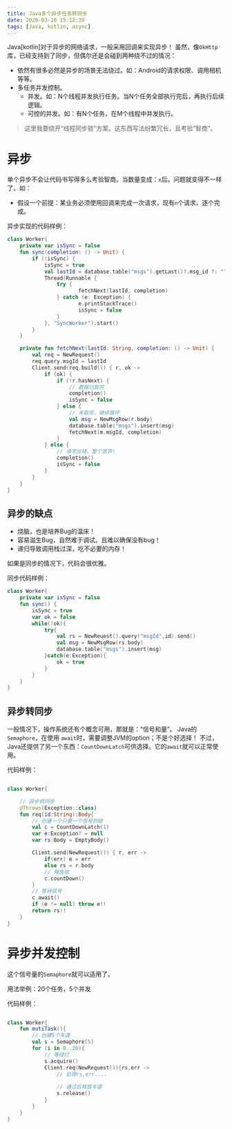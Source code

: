 ```yaml
---
title: Java多个异步任务转同步
date: 2020-03-10 15:12:39
tags: [Java, kotlin, async]
---
```


Java[kotlin]对于异步的网络请求，一般采用回调来实现异步！
虽然，像`OkHttp`库，已经支持到了同步，但偶尔还是会碰到两种绕不过的情况：
- 依然有很多必然是异步的场景无法绕过。如：Android的请求权限、调用相机等等。
- 多任务并发控制。
    - 并发。如：N个线程并发执行任务。当N个任务全部执行完后，再执行后续逻辑。
    - 可控的并发。如：有N个任务，在M个线程中并发执行。

> 这里我要绕开“线程同步锁”方案。这东西写法纷繁冗长，且考验“智商”。

# 异步

 单个异步不会让代码书写得多么考验智商。当数量变成：`x`后。问题就变得不一样了。如：

- 假设一个前提：某业务必须使用回调来完成一次请求，现有`n`个请求，逐个完成。

异步实现的代码样例：

```kotlin
class Worker{
    private var isSync = false
    fun sync(completion: () -> Unit) {
        if (!isSync) {
            isSync = true
            val lastId = database.table("msgs").getLast()?.msg_id ?: ""
            Thread(Runnable {
                try {
                       fetchNext(lastId, completion)
                } catch (e: Exception) {
                       e.printStackTrace()
                       isSync = false
                }
            }, "SyncWorker").start()
        }
    }

    private fun fetchNext(lastId: String, completion: () -> Unit) {
        val req = NewRequest()
        req.query.msgId = lastId
        Client.send(req.build()) { r, ok ->
            if (ok) {
                if (!r.hasNext) {
                    // 数据已取完
                    completion()
                    isSync = false
                } else {
                    // 未取完，继续循环
                    val msg = NewMsgRow(r.body)
                    database.table("msgs").insert(msg)
                    fetchNext(m.msgId, completion)
                }
            } else {
                // 请求出错，整个放弃!
                completion()
                isSync = false
            }
        }
    }
}

```

## 异步的缺点
- 烧脑，也是培养Bug的温床！
- 容易滋生Bug，自然难于调试。且难以确保没有bug！
- 递归导致调用栈过深，吃不必要的内存！

如果是同步的情况下，代码会很优雅。

同步代码样例：

```kotlin
class Worker{
    private var isSync = false
    fun sync() {
        isSync = true
        var ok = false
        while(!ok){
            try{
                val rs = NewReuest().query("msgId",id).send()
                val msg = NewMsgRow(rs.body)
                database.table("msgs").insert(msg)
            }catch(e:Exception){
                ok = true
            }
        }
    }
}

```

## 异步转同步
一般情况下，操作系统还有个概念可用，那就是：“信号和量”。
Java的`Semaphore`，在使用 `await`时，需要调整JVM的option；不是个好选择！
不过，Java还提供了另一个东西：`CountDownLatch`可供选择。它的`await`就可以正常使用。

代码样例：
```kotlin

class Worker{

    // 异步转同步
    @Throws(Exception::class)
    fun req(id:String):Body{
        // 创建一个只要一个信号的锁
        val c = CountDownLatch(1)
        var e:Exception? = null
        var rs:Body = EmptyBody()

        Client.send(NewRequest()) { r, err ->
            if(err) e = err
            else rs = r.body
            // 释放锁
            c.countDown()
        }
        // 等待信号
        c.await()
        if (e != null) throw e!!
        return rs!!
    }
}
```

# 异步并发控制
这个信号量的`Semaphore`就可以适用了。

用法举例：20个任务，5个并发

代码样例：
```kotlin

class Worker{
    fun mutiTask(){
        // 创建5个车道
        val s = Semaphore(5)
        for (i in 0..20){
            // 等绿灯
            s.acquire()
            Client.req(NewRequest()){rs,err ->
                // 处理rs,err....
                
                // 通过后释放车道
                s.release()
            }
        }
    }
}
```
